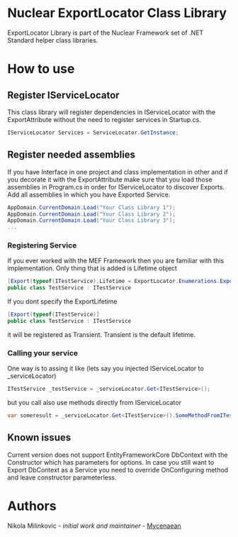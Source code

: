 ﻿# Nuclear ExportLocator Class Library 

ExportLocator Library is part of the Nuclear Framework set of .NET Standard helper class libraries.

# How to use

## Register IServiceLocator
This class library will register dependencies in IServiceLocator with the ExportAttribute without the need to register services in Startup.cs.
```c#
IServiceLocator Services = ServiceLocator.GetInstance; 
```



## Register needed assemblies
If you have Interface in one project and class implementation in other and if you decorate it with the ExportAttribute make sure that you load those assemblies in Program.cs in order for IServiceLocator to discover Exports. Add all assemblies in which you have Exported Service.

```c#
AppDomain.CurrentDomain.Load("Your Class Library 1");
AppDomain.CurrentDomain.Load("Your Class Library 2");
AppDomain.CurrentDomain.Load("Your Class Library 3");
...
```

### Registering Service
If you ever worked with the MEF Framework then you are familiar with this implementation. Only thing that is added is Lifetime object
```c#
[Export(typeof(ITestService),Lifetime = ExportLocator.Enumerations.ExportLifetime.Singleton)]
public class TestService : ITestService
```
If you dont specify the ExportLifetime
```c#
[Export(typeof(ITestService)]
public class TestService : ITestService
```
it will be registered as Transient. Transient is the default lifetime.

### Calling your service
One way is to assing it like (lets say you injected IServiceLocator to _serviceLocator)
```c#
ITestService _testService = _serviceLocator.Get<ITestService>();
```
but you call also use methods directly from IServiceLocator
```c#
var someresult = _serviceLocator.Get<ITestService>().SomeMethodFromITestService();
```

## Known issues
Current version does not support EntityFrameworkCore DbContext with the Constructor which has parameters for options.
In case you still want to Export DbContext as a Service you need to override OnConfiguring method and leave constructor parameterless.

# Authors
Nikola Milinkovic - *initial work and maintainer* - [Mycenaean](https://github.com/Mycenaean)

